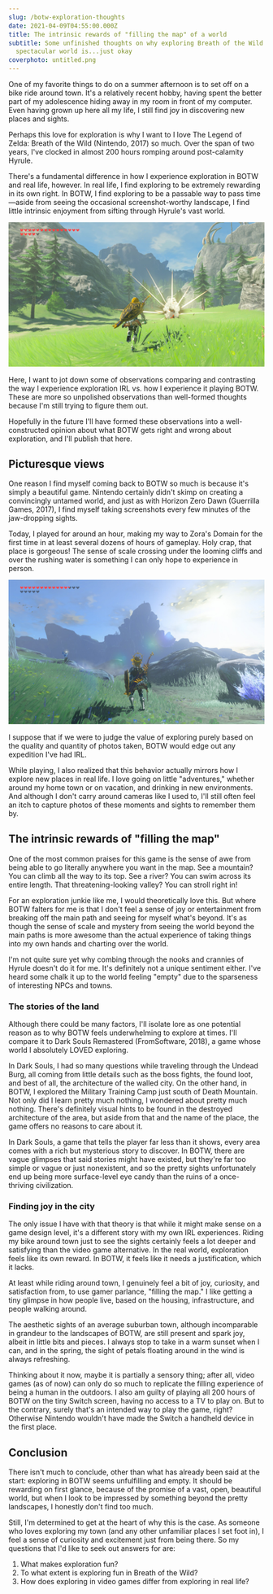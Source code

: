 ```yaml
---
slug: /botw-exploration-thoughts
date: 2021-04-09T04:55:00.000Z
title: The intrinsic rewards of "filling the map" of a world
subtitle: Some unfinished thoughts on why exploring Breath of the Wild's
  spectacular world is...just okay
coverphoto: untitled.png
---
```

One of my favorite things to do on a summer afternoon is to set off on a bike ride around town. It's a relatively recent hobby, having spent the better part of my adolescence hiding away in my room in front of my computer. Even having grown up here all my life, I still find joy in discovering new places and sights.

Perhaps this love for exploration is why I want to I love The Legend of Zelda: Breath of the Wild (Nintendo, 2017) so much. Over the span of two years, I've clocked in almost 200 hours romping around post-calamity Hyrule.

There's a fundamental difference in how I experience exploration in BOTW and real life, however. In real life, I find exploring to be extremely rewarding in its own right. In BOTW, I find exploring to be a passable way to pass time—aside from seeing the occasional screenshot-worthy landscape, I find little intrinsic enjoyment from sifting through Hyrule's vast world.

![BOTW: scenery outside Zora's Domain](2021040822505600-f1c11a22faee3b82f21b330e1b786a39.jpg "I noticed this nice landscape *in the middle of a battle...*and had to capture it!")

Here, I want to jot down some of observations comparing and contrasting the way I experience exploration IRL vs. how I experience it playing BOTW. These are more so unpolished observations than well-formed thoughts because I'm still trying to figure them out.

Hopefully in the future I'll have formed these observations into a well-constructed opinion about what BOTW gets right and wrong about exploration, and I'll publish that here.

## Picturesque views

One reason I find myself coming back to BOTW so much is because it's simply a beautiful game. Nintendo certainly didn't skimp on creating a convincingly untamed world, and just as with Horizon Zero Dawn (Guerrilla Games, 2017), I find myself taking screenshots every few minutes of the jaw-dropping sights.

Today, I played for around an hour, making my way to Zora's Domain for the first time in at least several dozens of hours of gameplay. Holy crap, that place is gorgeous! The sense of scale crossing under the looming cliffs and over the rushing water is something I can only hope to experience in person.

![BOTW: a nice view closer to Zora's Domain](2021040823082000-f1c11a22faee3b82f21b330e1b786a39.jpg "I wish I could be there...(minus all of the monsters)")

I suppose that if we were to judge the value of exploring purely based on the quality and quantity of photos taken, BOTW would edge out any expedition I've had IRL.

While playing, I also realized that this behavior actually mirrors how I explore new places in real life. I love going on little "adventures," whether around my home town or on vacation, and drinking in new environments. And although I don't carry around cameras like I used to, I'll still often feel an itch to capture photos of these moments and sights to remember them by.

## The intrinsic rewards of "filling the map"

One of the most common praises for this game is the sense of awe from being able to go literally anywhere you want in the map. See a mountain? You can climb all the way to its top. See a river? You can swim across its entire length. That threatening-looking valley? You can stroll right in!

For an exploration junkie like me, I would theoretically love this. But where BOTW falters for me is that I don't feel a sense of joy or entertainment from breaking off the main path and seeing for myself what's beyond. It's as though the sense of scale and mystery from seeing the world beyond the main paths is more awesome than the actual experience of taking things into my own hands and charting over the world.

I'm not quite sure yet why combing through the nooks and crannies of Hyrule doesn't do it for me. It's definitely not a unique sentiment either. I've heard some chalk it up to the world feeling "empty" due to the sparseness of interesting NPCs and towns. 

### The stories of the land

Although there could be many factors, I'll isolate lore as one potential reason as to why BOTW feels underwhelming to explore at times. I'll compare it to Dark Souls Remastered (FromSoftware, 2018), a game whose world I absolutely LOVED exploring.

In Dark Souls, I had so many questions while traveling through the Undead Burg, all coming from little details such as the boss fights, the found loot, and best of all, the architecture of the walled city. On the other hand, in BOTW, I explored the Military Training Camp just south of Death Mountain. Not only did I learn pretty much nothing, I wondered about pretty much nothing. There's definitely visual hints to be found in the destroyed architecture of the area, but aside from that and the name of the place, the game offers no reasons to care about it.

In Dark Souls, a game that tells the player far less than it shows, every area comes with a rich but mysterious story to discover. In BOTW, there are vague glimpses that said stories might have existed, but they're far too simple or vague or just nonexistent, and so the pretty sights unfortunately end up being more surface-level eye candy than the ruins of a once-thriving civilization.

### Finding joy in the city

The only issue I have with that theory is that while it might make sense on a game design level, it's a different story with my own IRL experiences. Riding my bike around town just to see the sights certainly feels a lot deeper and satisfying than the video game alternative. In the real world, exploration feels like its own reward. In BOTW, it feels like it needs a justification, which it lacks.

At least while riding around town, I genuinely feel a bit of joy, curiosity, and satisfaction from, to use gamer parlance, "filling the map." I like getting a tiny glimpse in how people live, based on the housing, infrastructure, and people walking around. 

The aesthetic sights of an average suburban town, although incomparable in grandeur to the landscapes of BOTW, are still present and spark joy, albeit in little bits and pieces. I always stop to take in a warm sunset when I can, and in the spring, the sight of petals floating around in the wind is always refreshing.

Thinking about it now, maybe it is partially a sensory thing; after all, video games (as of now) can only do so much to replicate the filling experience of being a human in the outdoors. I also am guilty of playing all 200 hours of BOTW on the tiny Switch screen, having no access to a TV to play on. But to the contrary, surely that's an intended way to play the game, right? Otherwise Nintendo wouldn't have made the Switch a handheld device in the first place.

## Conclusion

There isn't much to conclude, other than what has already been said at the start: exploring in BOTW seems unfulfilling and empty. It should be rewarding on first glance, because of the promise of a vast, open, beautiful world, but when I look to be impressed by something beyond the pretty landscapes, I honestly don't find too much.

Still, I'm determined to get at the heart of why this is the case. As someone who loves exploring my town (and any other unfamiliar places I set foot in), I feel a sense of curiosity and excitement just from being there. So my questions that I'd like to seek out answers for are:

1. What makes exploration fun?
2. To what extent is exploring fun in Breath of the Wild?
3. How does exploring in video games differ from exploring in real life?